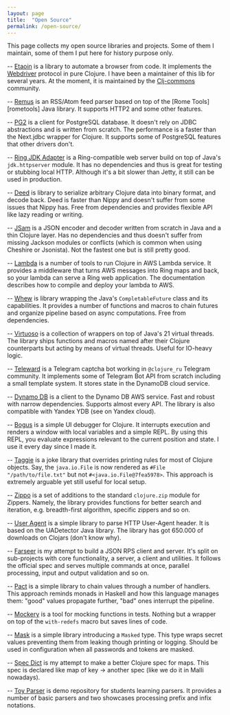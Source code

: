 ```yaml
---
layout: page
title:  "Open Source"
permalink: /open-source/
---
```


This page collects my open source libraries and projects. Some of them I
maintain, some of them I put here for history purpose only.

[clj-commons]: https://github.com/clj-commons
[webdriver]: https://www.w3.org/TR/webdriver/
[rome]: https://github.com/rometools/rome

-- [Etaoin](https://github.com/clj-commons/etaoin) is a library to automate a
browser from code. It implements the [Webdriver][webdriver] protocol in pure
Clojure. I have been a maintainer of this lib for several years. At the moment,
it is maintained by the [Clj-commons][clj-commons] community.

-- [Remus](https://github.com/igrishaev/remus) is an RSS/Atom feed parser based
on top of the [Rome Tools][rometools] Java library. It supports HTTP2 and some
other features.

-- [PG2](https://github.com/igrishaev/pg2) is a client for PostgreSQL
database. It doesn't rely on JDBC abstractions and is written from scratch. The
performance is a faster than the Next.jdbc wrapper for Clojure. It supports some
of PostgreSQL features that other drivers don't.

-- [Ring JDK Adapter](https://github.com/igrishaev/ring-jdk-adapter) is a
Ring-compatible web server build on top of Java's `jdk.httpserver` module. It
has no dependencies and thus is great for testing or stubbing local
HTTP. Although it's a bit slower than Jetty, it still can be used in production.

-- [Deed](https://github.com/igrishaev/deed) is library to serialize arbitrary
Clojure data into binary format, and decode back. Deed is faster than Nippy and
doesn't suffer from some issues that Nippy has. Free from dependencies and
provides flexible API like lazy reading or writing.

-- [JSam](https://github.com/igrishaev/jsam) is a JSON encoder and decoder
written from scratch in Java and a thin Clojure layer. Has no dependencies and
thus doesn't suffer from missing Jackson modules or conflicts (which is common
when using Cheshire or Jsonista). Not the fastest one but is still pretty good.

-- [Lambda](https://github.com/igrishaev/lambda) is a number of tools to run
Clojure in AWS Lambda service. It provides a middleware that turns AWS messages
into Ring maps and back, so your lambda can serve a Ring web application. The
documentation describes how to compile and deploy your lambda to AWS.

-- [Whew](https://github.com/igrishaev/whew) is library wrapping the Java's
`CompletableFuture` class and its capabilities. It provides a number of
functions and macros to chain futures and organize pipeline based on async
computations. Free from dependencies.

-- [Virtuoso](https://github.com/igrishaev/virtuoso) is a collection of wrappers
on top of Java's 21 virtual threads. The library ships functions and macros
named after their Clojure counterparts but acting by means of virtual
threads. Useful for IO-heavy logic.

-- [Teleward](https://github.com/igrishaev/teleward) is a Telegram captcha bot
working in `@clojure_ru` Telegram community. It implements some of Telegram Bot
API from scratch including a small template system. It stores state in the
DynamoDB cloud service.

-- [Dynamo DB](https://github.com/igrishaev/dynamodb) is a client to the Dynamo
DB AWS service. Fast and robust with narrow dependencies. Supports almost every
API. The library is also compatible with Yandex YDB (see on Yandex cloud).

-- [Bogus](https://github.com/igrishaev/bogus) is a simple UI debugger for
Clojure. It interrupts execution and renders a window with local variables and a
simple REPL. By using this REPL, you evaluate expressions relevant to the
current position and state. I use it every day since I made it.

-- [Taggie](https://github.com/igrishaev/taggie) is a joke library that
overrides printing rules for most of Clojure objects. Say, the `java.io.File` is
now rendered as `#File "/path/to/file.txt"` but not
`#<java.io.File@7fea5978>`. This approach is extremely arguable yet still useful
for local setup.

-- [Zippo](https://github.com/igrishaev/zippo) is a set of additions to the
standard `clojure.zip` module for Zippers. Namely, the library provides
functions for better search and iteration, e.g. breadth-first algorithm,
specific zippers and so on.

-- [User Agent](https://github.com/igrishaev/user-agent) is a simple library to
parse HTTP User-Agent header. It is based on the UADetector Java library. The
library has got 650.000 of downloads on Clojars (don't know why).

-- [Farseer](https://github.com/igrishaev/farseer) is my attempt to build a JSON
RPS client and server. It's split on sub-projects with core functionality, a
server, a client and utilities. It follows the official spec and serves multiple
commands at once, parallel processing, input and output validation and so on.

-- [Pact](https://github.com/igrishaev/pact) is a simple library to chain values
through a number of handlers. This approach reminds monads in Haskell and how
this language manages them: "good" values propagate further, "bad" ones
interrupt the pipeline.

-- [Mockery](https://github.com/igrishaev/mockery) is a tool for mocking
functions in tests. Nothing but a wrapper on top of the `with-redefs` macro but
saves lines of code.

-- [Mask](https://github.com/igrishaev/mask) is a simple library introducing a
`Masked` type. This type wraps secret values preventing them from leaking though
printing or logging. Should be used in configuration when all passwords and
tokens are masked.

-- [Spec Dict](https://github.com/igrishaev/spec-dict) is my attempt to make a
better Clojure spec for maps. This spec is declared like map of key &rarr;
another spec (like we do it in Malli nowadays).

-- [Toy Parser](https://github.com/igrishaev/toy-parser) is demo repository for
students learning parsers. It provides a number of basic parsers and two
showcases processing prefix and infix notations.
